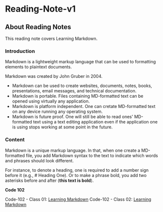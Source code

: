 # Reading-Note-v1  

## About Reading Notes

This reading note covers Learning Markdown.

### Introduction

Markdown is a lightweight markup language that can  be used to formatting elements to plaintext documents.

Markdown was created by John Gruber in 2004.

>
- Markdown can be used to create websites, documents, notes, books, presentations, email messages, and technical documentation.
- Markdown is portable. Files containing MD-formatted text can be opened using virtually any application.
- Markdown is platform independent. One can cretate MD-formatted text on any device running any operating system.  
- Markdown is future proof. One will still be able to read ones' MD-formatted text using a text editing application even if the application one is using stops working at some point in the future.
>
### Content

Markdown is a unique markup language. In that, when one create a MD-formatted file, you add Markdown syntax to the text to indicate which words and phrases should look different.

For instance, to denote a heading, one is required to add a number sign before it (e.g., # Heading One). Or to make a phrase bold, you add two asterisks before and after (**this text is bold**).

**Code 102**

Code-102 - Class 01: [Learning Markdown](https://github.com/TundeWebzy/Reading-Note-v1.git)
Code-102 - Class 02: [Learning Markdown](https://github.com/TundeWebzy/Reading-Note-v1.git)
